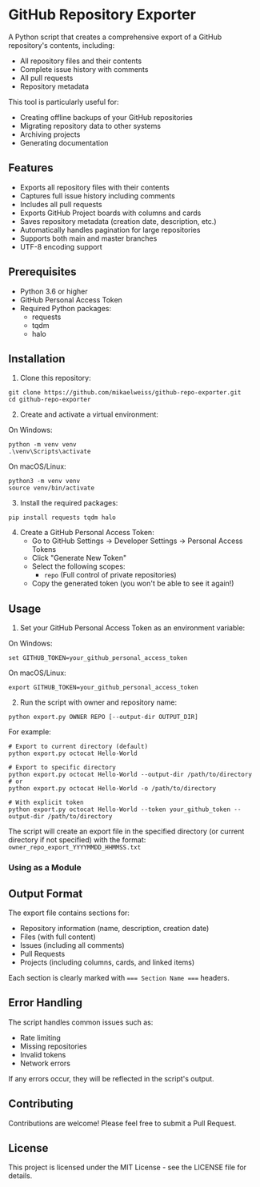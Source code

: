 # GitHub Repository Exporter

A Python script that creates a comprehensive export of a GitHub repository's contents, including:
- All repository files and their contents
- Complete issue history with comments
- All pull requests
- Repository metadata

This tool is particularly useful for:
- Creating offline backups of your GitHub repositories
- Migrating repository data to other systems
- Archiving projects
- Generating documentation

## Features

- Exports all repository files with their contents
- Captures full issue history including comments
- Includes all pull requests
- Exports GitHub Project boards with columns and cards
- Saves repository metadata (creation date, description, etc.)
- Automatically handles pagination for large repositories
- Supports both main and master branches
- UTF-8 encoding support

## Prerequisites

- Python 3.6 or higher
- GitHub Personal Access Token
- Required Python packages:
  - requests
  - tqdm
  - halo

## Installation

1. Clone this repository:
```
git clone https://github.com/mikaelweiss/github-repo-exporter.git
cd github-repo-exporter
```

2. Create and activate a virtual environment:

On Windows:
```
python -m venv venv
.\venv\Scripts\activate
```

On macOS/Linux:
```
python3 -m venv venv
source venv/bin/activate
```

3. Install the required packages:
```
pip install requests tqdm halo
```

4. Create a GitHub Personal Access Token:
   - Go to GitHub Settings → Developer Settings → Personal Access Tokens
   - Click "Generate New Token"
   - Select the following scopes:
     - `repo` (Full control of private repositories)
   - Copy the generated token (you won't be able to see it again!)

## Usage

1. Set your GitHub Personal Access Token as an environment variable:

On Windows:
```
set GITHUB_TOKEN=your_github_personal_access_token
```

On macOS/Linux:
```
export GITHUB_TOKEN=your_github_personal_access_token
```

2. Run the script with owner and repository name:
```
python export.py OWNER REPO [--output-dir OUTPUT_DIR]
```

For example:
```
# Export to current directory (default)
python export.py octocat Hello-World

# Export to specific directory
python export.py octocat Hello-World --output-dir /path/to/directory
# or
python export.py octocat Hello-World -o /path/to/directory

# With explicit token
python export.py octocat Hello-World --token your_github_token --output-dir /path/to/directory
```

The script will create an export file in the specified directory (or current directory if not specified) with the format: `owner_repo_export_YYYYMMDD_HHMMSS.txt`

### Using as a Module

## Output Format

The export file contains sections for:
- Repository information (name, description, creation date)
- Files (with full content)
- Issues (including all comments)
- Pull Requests
- Projects (including columns, cards, and linked items)

Each section is clearly marked with `=== Section Name ===` headers.

## Error Handling

The script handles common issues such as:
- Rate limiting
- Missing repositories
- Invalid tokens
- Network errors

If any errors occur, they will be reflected in the script's output.

## Contributing

Contributions are welcome! Please feel free to submit a Pull Request.

## License

This project is licensed under the MIT License - see the LICENSE file for details.